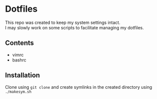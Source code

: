# Dotfiles
This repo was created to keep my system settings intact.  
I may slowly work on some scripts to facilitate managing my dotfiles.  

## Contents
* vimrc
* bashrc

## Installation
Clone using `git clone` and create symlinks in the created directory using `./makesym.sh`

